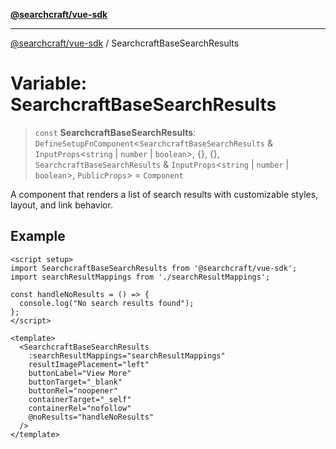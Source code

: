 [**@searchcraft/vue-sdk**](/reference/sdk/js-vue/README.md)

***

[@searchcraft/vue-sdk](/reference/sdk/js-vue/globals.md) / SearchcraftBaseSearchResults

# Variable: SearchcraftBaseSearchResults

> `const` **SearchcraftBaseSearchResults**: `DefineSetupFnComponent`\<`SearchcraftBaseSearchResults` & `InputProps`\<`string` \| `number` \| `boolean`\>, \{\}, \{\}, `SearchcraftBaseSearchResults` & `InputProps`\<`string` \| `number` \| `boolean`\>, `PublicProps`\> = `Component`

A component that renders a list of search results with customizable styles, layout, and link behavior.

## Example

```vue
<script setup>
import SearchcraftBaseSearchResults from '@searchcraft/vue-sdk';
import searchResultMappings from './searchResultMappings';

const handleNoResults = () => {
  console.log("No search results found");
};
</script>

<template>
  <SearchcraftBaseSearchResults
    :searchResultMappings="searchResultMappings"
    resultImagePlacement="left"
    buttonLabel="View More"
    buttonTarget="_blank"
    buttonRel="noopener"
    containerTarget="_self"
    containerRel="nofollow"
    @noResults="handleNoResults"
  />
</template>
```
